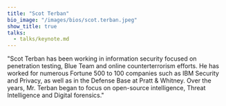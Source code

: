 ```yaml
---
title: "Scot Terban"
bio_image: "/images/bios/scot.terban.jpeg"
show_title: true
talks:
  - talks/keynote.md
---
```

"Scot Terban has been working in information security focused on penetration testing, Blue Team and online counterterrorism efforts. He has worked for numerous Fortune 500 to 100 companies such as IBM Security and Privacy, as well as in the Defense Base at Pratt & Whitney. Over the years, Mr. Terban began to focus on open-source intelligence, Threat Intelligence and Digital forensics."
